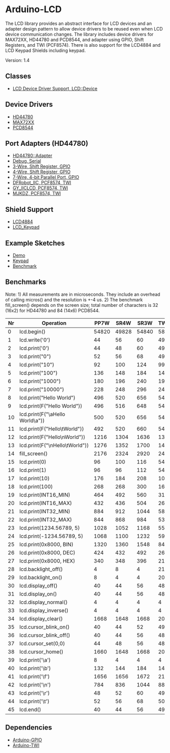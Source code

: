 # Arduino-LCD
The LCD library provides an abstract interface for LCD devices and an
adapter design pattern to allow device drivers to be reused even when
LCD device communication changes. The library includes device drivers
for MAX72XX, HD44780 and PCD8544, and adapter using GPIO, Shift
Registers, and TWI (PCF8574). There is also support
for the LCD4884 and LCD Keypad Shields including keypad.

Version: 1.4

## Classes

* [LCD Device Driver Support, LCD::Device](./src/LCD.h)

## Device Drivers

* [HD44780](./src/Driver/HD44780.h)
* [MAX72XX](./src/Driver/MAX72XX.h)
* [PCD8544](./src/Driver/PCD8544.h)

## Port Adapters (HD44780)

* [HD44780::Adapter](./src/Driver/HD44780.h)
* [Debug, Serial](./src/Adapter/Debug.h)
* [3-Wire, Shift Register, GPIO](./src/Adapter/SR3W.h)
* [4-Wire, Shift Register, GPIO](./src/Adapter/SR4W.h)
* [7-Wire, 4-bit Parallel Port, GPIO](./src/Adapter/PP7W.h)
* [DFRobot_IIC, PCF8574, TWI](./src/Adapter/DFRobot_IIC.h)
* [GY_IICLCD, PCF8574, TWI](./src/Adapter/GY_IICLCD.h)
* [MJKDZ, PCF8574, TWI](./src/Adapter/MJKDZ.h)

## Shield Support

* [LCD4884](./src/Shield/LCD4884.h)
* [LCD_Keypad](./src/Shield/LCD_Keypad.h)

## Example Sketches

* [Demo](./examples/Demo)
* [Keypad](./examples/Keypad)
* [Benchmark](./examples/Benchmark)

## Benchmarks
Note: 1) All measurements are in microseconds. They include an overhead
of calling micros() and the resolution is +-4 us. 2) The benchmark
fill_screen() depends on the screen size; total number of characters is
32 (16x2) for HD44780 and 84 (14x6) PCD8544.

Nr|Operation|PP7W|SR4W|SR3W|TWI(SW)|TWI(100)|TWI(400)|PCD8544
--|---------|----|----|----|-------|--------|--------|-------
0|lcd.begin()|54820|49828|54840|58160|58384|55896|4388
1|lcd.write('0')|44|56|60|496|516|176|64
2|lcd.print('0')|44|48|60|496|520|180|68
3|lcd.print("0")|52|56|68|496|528|184|80
4|lcd.print("10")|92|100|124|992|1044|356|136
5|lcd.print("100")|136|148|184|1484|1560|528|208
6|lcd.print("1000")|180|196|240|1976|2080|704|272
7|lcd.print("10000")|228|248|296|2468|2596|880|332
8|lcd.print("Hello World")|496|520|656|5424|5708|1924|716
9|lcd.print(F("Hello World"))|496|516|648|5408|5700|1928|720
10|lcd.print(F("\aHello World\a"))|500|520|656|5420|5720|1932|744
11|lcd.print(F("Hello\tWorld"))|492|520|660|5420|5720|1932|684
12|lcd.print(F("Hello\nWorld"))|1216|1304|1636|13756|14524|4896|1424
13|lcd.print(F("\nHello\tWorld"))|1276|1352|1700|14260|15036|5080|1448
14|fill_screen()|2176|2324|2920|24568|25896|8736|9252
15|lcd.print(0)|96|100|116|540|568|224|120
16|lcd.print(1)|96|96|112|548|572|228|116
17|lcd.print(10)|176|184|208|1072|1128|436|224
18|lcd.print(100)|268|268|300|1608|1684|656|328
19|lcd.print(INT16_MIN)|464|492|560|3156|3308|1256|592
20|lcd.print(INT16_MAX)|432|436|504|2668|2812|1076|532
21|lcd.print(INT32_MIN)|884|912|1044|5808|6096|2316|1112
22|lcd.print(INT32_MAX)|844|868|984|5320|5580|2148|1048
23|lcd.print(1234.56789, 5)|1028|1052|1168|5504|5764|2332|1236
24|lcd.print(-1234.56789, 5)|1068|1100|1232|5988|6280|2504|1296
25|lcd.print(0x8000, BIN)|1320|1360|1548|8480|8912|3404|2428
26|lcd.print(0x8000, DEC)|424|432|492|2664|2796|1072|528
27|lcd.print(0x8000, HEX)|340|348|396|2132|2232|864|428
28|lcd.backlight_off()|4|8|4|212|228|84|4
29|lcd.backlight_on()|8|4|4|208|228|88|4
30|lcd.display_off()|40|44|56|484|512|172|12
31|lcd.display_on()|40|44|56|484|520|168|12
32|lcd.display_normal()|4|4|4|4|4|4|12
33|lcd.display_inverse()|4|4|4|4|4|4|12
34|lcd.display_clear()|1668|1648|1668|2096|2120|1776|4332
35|lcd.cursor_blink_on()|40|44|52|492|512|168|4
36|lcd.cursor_blink_off()|40|44|56|488|516|180|4
37|lcd.cursor_set(0,0)|44|48|56|488|520|176|24
38|lcd.cursor_home()|1660|1648|1668|2096|2124|1776|28
39|lcd.print('\a')|8|4|4|4|4|4|8
40|lcd.print('\b')|132|144|184|1472|1560|532|88
41|lcd.print('\f')|1656|1656|1672|2100|2128|1788|4340
42|lcd.print('\n')|784|836|1044|8836|9320|3160|764
43|lcd.print('\r')|48|52|60|492|520|180|32
44|lcd.print('\t')|52|56|68|504|524|184|36
45|lcd.end()|40|44|56|492|516|172|4340

## Dependencies

* [Arduino-GPIO](https://github.com/mikaelpatel/Arduino-GPIO)
* [Arduino-TWI](https://github.com/mikaelpatel/Arduino-TWI)
